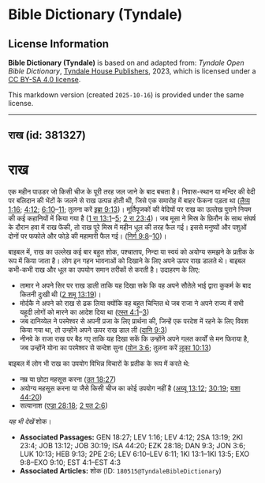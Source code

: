 # Bible Dictionary (Tyndale)

## License Information

**Bible Dictionary (Tyndale)** is based on and adapted from: _Tyndale Open Bible Dictionary_, [Tyndale House Publishers](https://tyndaleopenresources.com/), 2023, which is licensed under a [CC BY-SA 4.0 license](https://creativecommons.org/licenses/by-sa/4.0/legalcode.en).

This markdown version (created `2025-10-16`) is provided under the same license.



--------------------------------

## राख (id: 381327)

राख
===

एक महीन पाउडर जो किसी चीज के पूरी तरह जल जाने के बाद बचता है। निवास\-स्थान या मन्दिर की वेदी पर बलिदान की भेंटों के जलने से राख उत्पन्न होती थी, जिसे एक समारोह में बाहर फेंकना पड़ता था ([लैव्य 1:16](https://ref.ly/Lev1:16); [4:12](https://ref.ly/Lev4:12); [6:10](https://ref.ly/Lev6:10-Lev6:11)–[11](https://ref.ly/Lev6:10-Lev6:11); तुलना करें [इब्रा 9:13](https://ref.ly/Heb9:13))। मूर्तिपूजकों की वेदियों पर राख का उल्लेख पुराने नियम की कई कहानियों में किया गया है ([1 रा 13:1](https://ref.ly/1Kgs13:1-1Kgs13:5)–[5](https://ref.ly/1Kgs13:1-1Kgs13:5); [2 रा 23:4](https://ref.ly/2Kgs23:4))। जब मूसा ने मिस्र के फ़िरौन के साथ संघर्ष के दौरान हवा में राख फेंकी, तो राख पूरे मिस्र में महीन धूल की तरह फैल गई। इससे मनुष्यों और पशुओं दोनों पर फफोले और फोड़े की महामारी फैल गई। ([निर्ग 9:8](https://ref.ly/Exod9:8-Exod9:10)–[10](https://ref.ly/Exod9:8-Exod9:10))।

बाइबल में, राख का उल्लेख कई बार बहुत शोक, पश्चाताप, निन्दा या स्वयं को अयोग्य समझने के प्रतीक के रूप में किया जाता है। लोग इन गहन भावनाओं को दिखाने के लिए अपने ऊपर राख डालते थे। बाइबल कभी\-कभी राख और धूल का उपयोग समान तरीकों से करती है। उदाहरण के लिए:

* तामार ने अपने सिर पर राख डाली ताकि यह दिखा सके कि वह अपने सौतेले भाई द्वारा कुकर्म के बाद कितनी दुःखी थी ([2 शमू 13:19](https://ref.ly/2Sam13:19))।
* मोर्दकै ने अपने को राख से ढक लिया क्योंकि वह बहुत चिन्तित थे जब राजा ने अपने राज्य में सभी यहूदी लोगों को मारने का आदेश दिया था ([एस्त 4:1](https://ref.ly/Esth4:1-Esth4:3)–[3](https://ref.ly/Esth4:1-Esth4:3))
* जब दानिय्येल ने परमेश्वर से अपनी प्रजा के लिए प्रार्थना की, जिन्हें एक परदेश में रहने के लिए विवश किया गया था, तो उन्होंने अपने ऊपर राख डाल ली ([दानि 9:3](https://ref.ly/Dan9:3))
* नीनवे के राजा राख पर बैठ गए ताकि यह दिखा सकें कि उन्होंने अपने गलत कार्यों से मन फिराया है, जब उन्होंने योना का परमेश्वर से सन्देश सुना ([योन 3:6](https://ref.ly/Jonah3:6); तुलना करें [लूका 10:13](https://ref.ly/Luke10:13))

बाइबल में लोग भी राख का उपयोग विभिन्न विचारों के प्रतीक के रूप में करते थे:

* नम्र या छोटा महसूस करना ([उत 18:27](https://ref.ly/Gen18:27))
* अयोग्य महसूस करना या जैसे किसी चीज का कोई उपयोग नहीं है ([अय्यू 13:12](https://ref.ly/Job13:12); [30:19](https://ref.ly/Job30:19); [यशा 44:20](https://ref.ly/Isa44:20))
* सत्यानाश ([एज्रा 28:18](https://ref.ly/Ezek28:18); [2 पत 2:6](https://ref.ly/2Pet2:6))

*यह भी देखें* शोक।

* **Associated Passages:** GEN 18:27; LEV 1:16; LEV 4:12; 2SA 13:19; 2KI 23:4; JOB 13:12; JOB 30:19; ISA 44:20; EZK 28:18; DAN 9:3; JON 3:6; LUK 10:13; HEB 9:13; 2PE 2:6; LEV 6:10–LEV 6:11; 1KI 13:1–1KI 13:5; EXO 9:8–EXO 9:10; EST 4:1–EST 4:3
* **Associated Articles:** शोक (ID: `180515@TyndaleBibleDictionary`)

